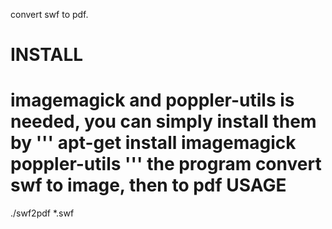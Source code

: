 convert swf to pdf.

INSTALL
=========
imagemagick and poppler-utils is needed, you can simply install them by 
'''
apt-get install imagemagick poppler-utils
'''
the program convert swf to image, then to pdf
USAGE
=========
./swf2pdf *.swf
